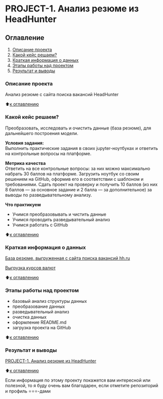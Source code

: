 # PROJECT-1. Анализ резюме из HeadHunter

## Оглавление
1. [Описание проекта](https://github.com/Yul-Art/SF-DST/tree/main/PROJECT-1.%20Анализ%20резюме%20из%20HeadHunter#описание-проекта)
2. [Какой кейс решаем?](https://github.com/Yul-Art/SF-DST/tree/main/PROJECT-1.%20Анализ%20резюме%20из%20HeadHunter#какой-кейс-решаем)
3. [Краткая информация о данных](https://github.com/Yul-Art/SF-DST/tree/main/PROJECT-1.%20Анализ%20резюме%20из%20HeadHunter#краткая-информация-о-данных)
4. [Этапы работы над проектом](https://github.com/Yul-Art/SF-DST/tree/main/PROJECT-1.%20Анализ%20резюме%20из%20HeadHunter#этапы-работы-над-проектом)
5. [Результат и выводы](https://github.com/Yul-Art/SF-DST/tree/main/PROJECT-1.%20Анализ%20резюме%20из%20HeadHunter#результат)


### Описание проекта
Анализ резюме с сайта поиска вакансий HeadHunter

:arrow_up:[к оглавлению](https://github.com/Yul-Art/SF-DST/tree/main/PROJECT-1.%20Анализ%20резюме%20из%20HeadHunter#оглавление)

### Какой кейс решаем?    
Преобразовать, исследовать и очистить данные (база резюме), для дальнейшего построения модели.

**Условия задания:**  
Выполнить практические задания в своих jupyter-ноутбуках и ответить на контрольные вопросы на платформе.

**Метрика качества**     
Ответить на все контрольные вопросы: за них можно максимально набрать 30 баллов на платформе.
Загрузить ноутбук со своим решением на GitHub, оформив его в соответствии с шаблоном и требованиями.
Сдать проект на проверку и получить 10 баллов (из них 8 баллов — за основное задание и 2 балла — за дополнительное) за выводы по разведывательному анализу.

**Что практикуем**     
* Учимся преобразовывать и чистить данные
* Учимся проводить разведывательный анализ
* Учимся работать с GitHub

:arrow_up:[к оглавлению](https://github.com/Yul-Art/SF-DST/tree/main/PROJECT-1.%20Анализ%20резюме%20из%20HeadHunter#оглавление)

### Краткая информация о данных
[База резюме, выгруженная с сайта поиска вакансий hh.ru](https://drive.google.com/file/d/1POXjXJxjPxK-xaWTxHeP4VGBlZ2jfpJx/view?usp=share_link)

[Выгрузка курсов валют](https://drive.google.com/file/d/1OrF-jZP9SNEeas4yzCuoqeKEieqpniOt/view?usp=share_link)
  
:arrow_up:[к оглавлению](https://github.com/Yul-Art/SF-DST/tree/main/PROJECT-1.%20Анализ%20резюме%20из%20HeadHunter#оглавление)

### Этапы работы над проектом  
* базовый анализ структуры данных
* преобразование данных
* разведывательный анализ
* очистка данных
* оформление README.md
* загрузка проекта на GitHub 

:arrow_up:[к оглавлению](https://github.com/Yul-Art/SF-DST/tree/main/PROJECT-1.%20Анализ%20резюме%20из%20HeadHunter#оглавление)

### Результат и выводы 
[PROJECT-1. Анализ резюме из HeadHunter](https://github.com/Yul-Art/SF-DST/blob/main/PROJECT-1.%20Анализ%20резюме%20из%20HeadHunter/Project-1_HeadHunter_resume_analysis.ipynb)

:arrow_up:[к оглавлению](https://github.com/Yul-Art/SF-DST/tree/main/PROJECT-1.%20Анализ%20резюме%20из%20HeadHunter#оглавление)




Если информация по этому проекту покажется вам интересной или полезной, то я буду очень вам благодарен, если отметите репозиторий и профиль ⭐️⭐️⭐️-дами